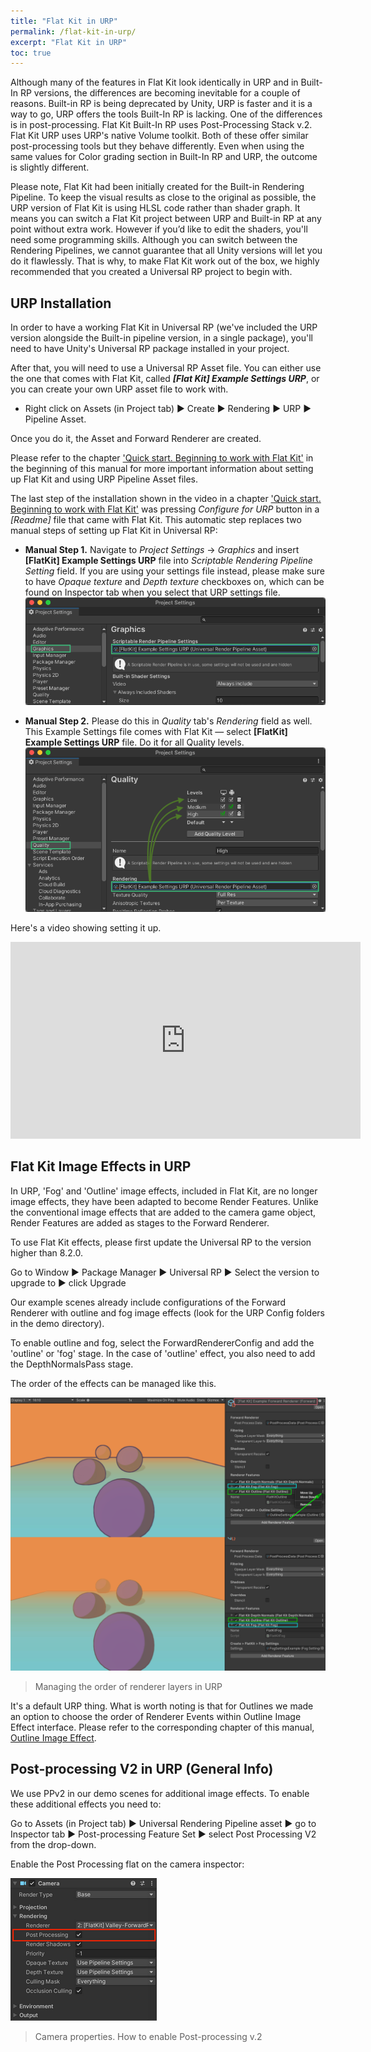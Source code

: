 ```yaml
---
title: "Flat Kit in URP"
permalink: /flat-kit-in-urp/
excerpt: "Flat Kit in URP"
toc: true
---
```


Although many of the features in Flat Kit look identically in URP and in Built-In RP versions, the differences are becoming inevitable for a couple of reasons. Built-in RP is being deprecated by Unity, URP is faster and it is a way to go, URP offers the tools Built-In RP is lacking. One of the differences is in post-processing. Flat Kit Built-In RP uses Post-Processing Stack v.2. Flat Kit URP uses URP's native Volume toolkit. Both of these offer similar post-processing tools but they behave differently. Even when using the same values for Color grading section in Built-In RP and URP, the outcome is slightly different.

Please note, Flat Kit had been initially created for the Built-in Rendering Pipeline. To keep the visual results as close to the original as possible, the URP version of Flat Kit is using HLSL code rather than shader graph. It means you can switch a Flat Kit project between URP and Built-in RP at any point without extra work. However if you’d like to edit the shaders, you'll need some programming skills. Although you can switch between the Rendering Pipelines, we cannot guarantee that all Unity versions will let you do it flawlessly. That is why, to make Flat Kit work out of the box, we highly recommended that you created a Universal RP project to begin with.

## URP Installation

In order to have a working Flat Kit in Universal RP (we've included the URP version alongside the Built-in pipeline version, in a single package), you'll need to have Unity's Universal RP package installed in your project.

After that, you will need to use a Universal RP Asset file. You can either use the one that comes with Flat Kit, called ***[Flat Kit] Example Settings URP***, or you can create your own URP asset file to work with.

* Right click on Assets (in Project tab) ▶︎ Create ▶︎ Rendering ▶︎ URP ▶︎ Pipeline Asset.

Once you do it, the Asset and Forward Renderer are created.

Please refer to the chapter ['Quick start. Beginning to work with Flat Kit'](/quick-start) in the beginning of this manual for more important information about setting up Flat Kit and using URP Pipeline Asset files.  

The last step of the installation shown in the video in a chapter ['Quick start. Beginning to work with Flat Kit'](/quick-start) was pressing *Configure for URP* button in a *[Readme]* file that came with Flat Kit. This automatic step replaces two manual steps of setting up Flat Kit in Universal RP:
* **Manual Step 1.** Navigate to *Project Settings* -> *Graphics* and insert **[FlatKit] Example Settings URP** file into *Scriptable Rendering Pipeline Setting* field.
If you are using your settings file instead, please make sure to have *Opaque texture* and *Depth texture* checkboxes on, which can be found on Inspector tab when you select that URP settings file.  
![Flat Kit import instructions - Step 5](FlatKit_Manual_Images/manual_import_instructions_6.png)

* **Manual Step 2.** Please do this in *Quality* tab's *Rendering* field as well. This Example Settings file comes with Flat Kit — select **[FlatKit] Example Settings URP** file. Do it for all Quality levels.  
![Flat Kit import instructions - Step 6](FlatKit_Manual_Images/manual_import_instructions_7.png)

Here's a video showing setting it up.  

<iframe width="560" height="315" src="https://www.youtube.com/embed/8yiihlFPmGg?start=108" title="YouTube video player" frameborder="0" allow="accelerometer; autoplay; clipboard-write; encrypted-media; gyroscope; picture-in-picture" allowfullscreen></iframe>  

## Flat Kit Image Effects in URP

In URP, 'Fog' and 'Outline' image effects, included in Flat Kit, are no longer image effects, they have been adapted to become Render Features. Unlike the conventional image effects that are added to the camera game object, Render Features are added as stages to the Forward Renderer.

To use Flat Kit effects, please first update the Universal RP to the version higher than 8.2.0.

Go to Window ▶︎ Package Manager ▶︎ Universal RP ▶︎ Select the version to upgrade to ▶︎ click Upgrade

Our example scenes already include configurations of the Forward Renderer with outline and fog image effects (look for the URP Config folders in the demo directory).

To enable outline and fog, select the ForwardRendererConfig and add the 'outline' or 'fog' stage. In the case of 'outline' effect, you also need to add the DepthNormalsPass stage.

The order of the effects can be managed like this.

![Managing the order of renderer layers in URP](FlatKit_Manual_Images/URP-renderer-layers-01.png)
> Managing the order of renderer layers in URP

It's a default URP thing. What is worth noting is that for Outlines we made an option to choose the order of Renderer Events within Outline Image Effect interface. Please refer to the corresponding chapter of this manual, [Outline Image Effect](/image-effects/#outline-image-effect).

## Post-processing V2 in URP (General Info)

We use PPv2 in our demo scenes for additional image effects. To enable these additional effects you need to:

Go to Assets (in Project tab) ▶︎ Universal Rendering Pipeline asset ▶︎ go to Inspector tab ▶︎ Post-processing Feature Set ▶︎ select Post Processing V2 from the drop-down.

Enable the Post Processing flat on the camera inspector:

![Camera properties. How to enable Post-processing v.2](FlatKit_Manual_Images/enable-post-processing-camera.png)
> Camera properties. How to enable Post-processing v.2
